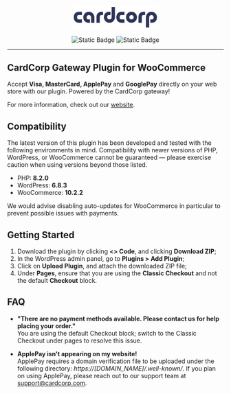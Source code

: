 <div align="center">
    <a href="https://www.cardcorp.com/" title="CardCorp – Secure Online Payments & Payment Gateway Solutions">
        <img src="./assets/images/general/cardcorp-dark.svg" width="200" alt="CardCorp logo – Payment Gateway and Online Payment Solutions">
    </a>
</div>

<div align="center">

![Static Badge](https://img.shields.io/badge/PHP-777BB4?logo=php&logoColor=white)
![Static Badge](https://img.shields.io/badge/WooCommerce-96588A?logo=woocommerce&logoColor=white)

</div>

---

## CardCorp Gateway Plugin for WooCommerce

Accept **Visa, MasterCard, ApplePay** and **GooglePay** directly on your web store with our plugin. Powered by the CardCorp gateway!

For more information, check out our [website](https://www.cardcorp.com).

## Compatibility

The latest version of this plugin has been developed and tested with the following environments in mind. Compatibility with newer versions of PHP, WordPress, or WooCommerce cannot be guaranteed — please exercise caution when using versions beyond those listed.

- PHP: **8.2.0**
- WordPress: **6.8.3**
- WooCommerce: **10.2.2**

We would advise disabling auto-updates for WooCommerce in particular to prevent possible issues with payments.

## Getting Started

1. Download the plugin by clicking **<> Code**, and clicking **Download ZIP**;
2. In the WordPress admin panel, go to **Plugins > Add Plugin**;
3. Click on **Upload Plugin**, and attach the downloaded ZIP file;
4. Under **Pages**, ensure that you are using the **Classic Checkout** and not the default **Checkout** block.

## FAQ

- **"There are no payment methods available. Please contact us for help placing your order."** <br />
  You are using the default Checkout block; switch to the Classic Checkout under pages to resolve this issue.

- **ApplePay isn't appearing on my website!** <br />
  ApplePay requires a domain verification file to be uploaded under the following directory: _https://[DOMAIN_NAME]/.well-known/_. If you plan on using ApplePay, please reach out to our support team at support@cardcorp.com.
